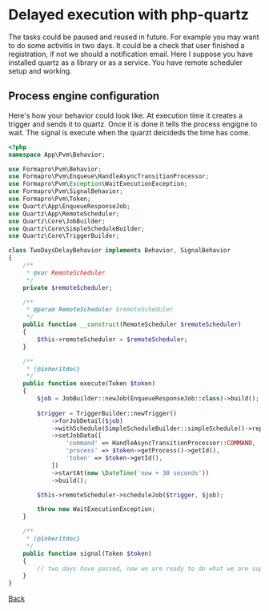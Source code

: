 # Delayed execution with php-quartz
  
The tasks could be paused and reused in future. 
For example you may want to do some activitis in two days. 
It could be a check that user finished a registration, if not we should a notification email.
Here I suppose you have installed quartz as a library or as a service.
You have remote scheduler setup and working.
 

## Process engine configuration

Here's how your behavior could look like. 
At execution time it creates a trigger and sends it to quartz. Once it is done it tells the process engigne to wait.
The signal is execute when the quarzt deicideds the time has come. 
 
```php
<?php
namespace App\Pvm\Behavior;

use Formapro\Pvm\Behavior;
use Formapro\Pvm\Enqueue\HandleAsyncTransitionProcessor;
use Formapro\Pvm\Exception\WaitExecutionException;
use Formapro\Pvm\SignalBehavior;
use Formapro\Pvm\Token;
use Quartz\App\EnqueueResponseJob;
use Quartz\App\RemoteScheduler;
use Quartz\Core\JobBuilder;
use Quartz\Core\SimpleScheduleBuilder;
use Quartz\Core\TriggerBuilder;

class TwoDaysDelayBehavior implements Behavior, SignalBehavior
{
    /**
     * @var RemoteScheduler
     */
    private $remoteScheduler;

    /**
     * @param RemoteScheduler $remoteScheduler
     */
    public function __construct(RemoteScheduler $remoteScheduler) 
    {
        $this->remoteScheduler = $remoteScheduler;
    }

    /**
     * {@inheritdoc}
     */
    public function execute(Token $token)
    {
        $job = JobBuilder::newJob(EnqueueResponseJob::class)->build();
        
        $trigger = TriggerBuilder::newTrigger()
            ->forJobDetail($job)
            ->withSchedule(SimpleScheduleBuilder::simpleSchedule()->repeatForever())
            ->setJobData([
                'command' => HandleAsyncTransitionProcessor::COMMAND,
                'process' => $token->getProcess()->getId(),
                'token' => $token->getId(),
            ])
            ->startAt(new \DateTime('now + 30 seconds'))
            ->build();

        $this->remoteScheduler->scheduleJob($trigger, $job);

        throw new WaitExecutionException;
    }

    /**
     * {@inheritdoc}
     */
    public function signal(Token $token)
    {
        // two days have passed, now we are ready to do what we are supposed to do in two days.
    }
}
```

[Back](../README.md)

